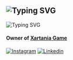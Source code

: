 ## ![Typing SVG](https://readme-typing-svg.demolab.com?font=Fira+Code&pause=1000&color=2E48F7&width=435&lines=Hi+there+%F0%9F%91%8B)
![Typing SVG](https://readme-typing-svg.demolab.com?font=Fira+Code&pause=1000&color=2E48F7&width=435&lines=🍦アイスクリームと申します)
<!--
**TsukiNi22/TsukiNi22** is a ✨ _special_ ✨ repository because its `README.md` (this file) appears on your GitHub profile.

Here are some ideas to get you started:

- 🔭 I’m currently working on ...
- 🌱 I’m currently learning ...
- 👯 I’m looking to collaborate on ...
- 🤔 I’m looking for help with ...
- 💬 Ask me about ...
- 📫 How to reach me: ...
- 😄 Pronouns: ...
- ⚡ Fun fact: ...
-->
#### Owner of [Xartania Game](https://www.roblox.com/communities/14006959/Xartania)

[![Instagram](https://img.shields.io/badge/Instagram-crimson?style=for-the-badge&logo=instagram&logoColor=white&logoSize=auto)](https://www.instagram.com/tsukini_22/)
[![Linkedin](https://img.shields.io/badge/Linkedin-blue?style=for-the-badge&logo=linkedin&logoColor=white&logoSize=auto&labelColor=navy)](https://www.linkedin.com/in/mat-dumoulin)
